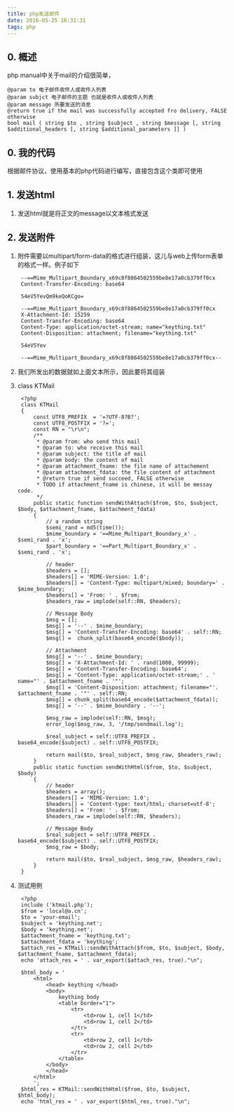 ```yaml
---
title: php发送邮件
date: 2016-05-25 16:31:31
tags: php
---
```


## 0. 概述
php manual中关于mail的介绍很简单，
    
    @param to 电子邮件收件人或收件人列表
    @param subjct 电子邮件的主题 也就是收件人或收件人列表
    @param message 所要发送的消息 
    @return true if the mail was successfully accepted fro delivery, FALSE otherwise
    bool mail ( string $to , string $subject , string $message [, string $additional_headers [, string $additional_parameters ]] )

## 0. 我的代码
根据邮件协议，使用基本的php代码进行编写，直接包含这个类即可使用
## 1. 发送html
1. 发送html就是将正文的message以文本格式发送
## 2. 发送附件
1. 附件需要以multipart/form-data的格式进行组装，这儿与web上传form表单的格式一样。例子如下

        --==Mime_Multipart_Boundary_x69c8f8864502559be8e17a0cb379ff0cx
        Content-Transfer-Encoding: base64

        54eV5YevQm9keQoKCgo=

        --==Mime_Multipart_Boundary_x69c8f8864502559be8e17a0cb379ff0cx
        X-Attachment-Id: 15259
        Content-Transfer-Encoding: base64
        Content-Type: application/octet-stream; name="keything.txt"
        Content-Disposition: attachment; filename="keything.txt"

        54eV5Yev

        --==Mime_Multipart_Boundary_x69c8f8864502559be8e17a0cb379ff0cx--
2. 我们所发出的数据就如上面文本所示，因此要将其组装


3. class KTMail

        <?php
        class KTMail
        {
            const UTF8_PREFIX  = '=?UTF-8?B?';
            const UTF8_POSTFIX = '?=';
            const RN = "\r\n";
            /**
             * @param from: who send this mail
             * @param to: who receive this mail
             * @param subject: the title of mail
             * @param body: the content of mail
             * @param attachment_fname: the file name of attachement
             * @param attachment_fdata: the file content of attachment
             * @return true if send succeed, FALSE otherwise
             * TODO if attachment_fname is chinese, it will be messay code.
             */
            public static function sendWithAttach($from, $to, $subject, $body, $attachment_fname, $attachment_fdata)
            {
                // a random string 
                $semi_rand = md5(time()); 
                $mime_boundary = '==Mime_Multipart_Boundary_x' . $semi_rand . 'x';
                $part_boundary = '==Part_Multipart_Boundary_x' . $semi_rand . 'x';

                // header 
                $headers = [];
                $headers[] = 'MIME-Version: 1.0';
                $headers[] = 'Content-Type: multipart/mixed; boundary=' . $mime_boundary;
                $headers[] = 'From: ' . $from;
                $headers_raw = implode(self::RN, $headers);

                // Message Body
                $msg = [];
                $msg[] = '--' . $mime_boundary;
                $msg[] = 'Content-Transfer-Encoding: base64' . self::RN;
                $msg[] =  chunk_split(base64_encode($body));

                // Attachment
                $msg[] = '--' . $mime_boundary;
                $msg[] = 'X-Attachment-Id: ' . rand(1000, 99999);
                $msg[] = 'Content-Transfer-Encoding: base64';
                $msg[] = 'Content-Type: application/octet-stream;' . ' name="' . $attachment_fname . '"';
                $msg[] = 'Content-Disposition: attachment; filename="'. $attachment_fname . '"' . self::RN;
                $msg[] = chunk_split(base64_encode($attachment_fdata));
                $msg[] = '--' . $mime_boundary . '--';

                $msg_raw = implode(self::RN, $msg);
                error_log($msg_raw, 3, '/tmp/sendmail.log');

                $real_subject = self::UTF8_PREFIX . base64_encode($subject) . self::UTF8_POSTFIX;

                return mail($to, $real_subject, $msg_raw, $headers_raw);
            }
            public static function sendWithHtml($from, $to, $subject, $body)
            {
                // header 
                $headers = array();
                $headers[] = 'MIME-Version: 1.0';
                $headers[] = 'Content-type: text/html; charset=utf-8';
                $headers[] = 'From: ' . $from;
                $headers_raw = implode(self::RN, $headers);

                // Message Body
                $real_subject = self::UTF8_PREFIX . base64_encode($subject) . self::UTF8_POSTFIX;
                $msg_raw = $body;

                return mail($to, $real_subject, $msg_raw, $headers_raw);
            }
        }

4. 测试用例

        <?php
        include ('ktmail.php');
        $from = 'local@a.cn';
        $to = 'your-email';
        $subject = 'keything.net';
        $body = 'keything.net';
        $attachment_fname = 'keything.txt';
        $attachment_fdata = 'keything';
        $attach_res = KTMail::sendWithAttach($from, $to, $subject, $body, $attachment_fname, $attachment_fdata);
        echo 'attach_res = ' . var_export($attach_res, true)."\n";

        $html_body = '
            <html>
                <head> keything </head>
                <body> 
                    keything body 
                    <table border="1">
                        <tr>
                            <td>row 1, cell 1</td>
                            <td>row 1, cell 2</td>
                        </tr>
                        <tr>
                            <td>row 2, cell 1</td>
                            <td>row 2, cell 2</td>
                        </tr>
                    </table>
                </body>
                </head>
            </html>
            ';
        $html_res = KTMail::sendWithHtml($from, $to, $subject, $html_body);
        echo 'html_res = ' . var_export($html_res, true)."\n";

